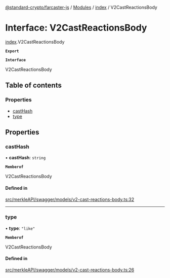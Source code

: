 [@standard-crypto/farcaster-js](../README.md) / [Modules](../modules.md) / [index](../modules/index.md) / V2CastReactionsBody

# Interface: V2CastReactionsBody

[index](../modules/index.md).V2CastReactionsBody

**`Export`**

**`Interface`**

V2CastReactionsBody

## Table of contents

### Properties

- [castHash](index.V2CastReactionsBody.md#casthash)
- [type](index.V2CastReactionsBody.md#type)

## Properties

### castHash

• **castHash**: `string`

**`Memberof`**

V2CastReactionsBody

#### Defined in

[src/merkleAPI/swagger/models/v2-cast-reactions-body.ts:32](https://github.com/standard-crypto/farcaster-js/blob/main/src/merkleAPI/swagger/models/v2-cast-reactions-body.ts#L32)

___

### type

• **type**: ``"like"``

**`Memberof`**

V2CastReactionsBody

#### Defined in

[src/merkleAPI/swagger/models/v2-cast-reactions-body.ts:26](https://github.com/standard-crypto/farcaster-js/blob/main/src/merkleAPI/swagger/models/v2-cast-reactions-body.ts#L26)
